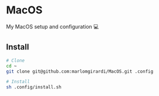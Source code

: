# MacOS
My MacOS setup and configuration 💻

## Install

```sh
# Clone
cd ~
git clone git@github.com:marlomgirardi/MacOS.git .config

# Install
sh .config/install.sh
```
